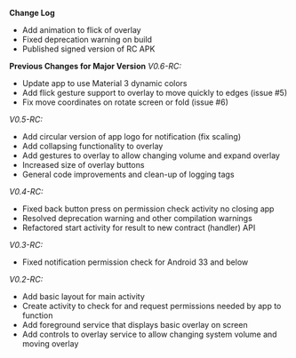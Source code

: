 **Change Log**
* Add animation to flick of overlay
* Fixed deprecation warning on build
* Published signed version of RC APK


**Previous Changes for Major Version**
*V0.6-RC:*
* Update app to use Material 3 dynamic colors
* Add flick gesture support to overlay to move quickly to edges (issue #5)
* Fix move coordinates on rotate screen or fold (issue #6)

*V0.5-RC:*
* Add circular version of app logo for notification (fix scaling)
* Add collapsing functionality to overlay
* Add gestures to overlay to allow changing volume and expand overlay
* Increased size of overlay buttons
* General code improvements and clean-up of logging tags

*V0.4-RC:*
* Fixed back button press on permission check activity no closing app
* Resolved deprecation warning and other compilation warnings
* Refactored start activity for result to new contract (handler) API

*V0.3-RC:*
* Fixed notification permission check for Android 33 and below

*V0.2-RC:*
* Add basic layout for main activity
* Create activity to check for and request permissions needed by app to function
* Add foreground service that displays basic overlay on screen
* Add controls to overlay service to allow changing system volume and moving overlay

